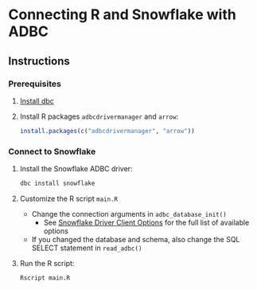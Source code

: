 # Connecting R and Snowflake with ADBC

## Instructions

### Prerequisites

1. [Install dbc](https://docs.columnar.tech/dbc/getting_started/installation/)

1. Install R packages `adbcdrivermanager` and `arrow`:

   ```r
   install.packages(c("adbcdrivermanager", "arrow"))
   ```

### Connect to Snowflake

1. Install the Snowflake ADBC driver:

   ```sh
   dbc install snowflake
   ```

1. Customize the R script `main.R`
   - Change the connection arguments in `adbc_database_init()`
     - See [Snowflake Driver Client Options](https://arrow.apache.org/adbc/current/driver/snowflake.html#client-options) for the full list of available options
   - If you changed the database and schema, also change the SQL SELECT statement in `read_adbc()`

1. Run the R script:

   ```sh
   Rscript main.R
   ```
